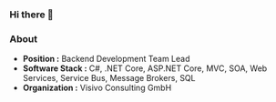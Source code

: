 ### Hi there 👋


### About

-  **Position :** Backend Development Team Lead
-  **Software Stack :** C#, .NET Core, ASP.NET Core, MVC, SOA, Web Services, Service Bus, Message Brokers, SQL 
-  **Organization :** Visivo Consulting GmbH

<!--
**kostebudinoski/kostebudinoski** is a ✨ _special_ ✨ repository because its `README.md` (this file) appears on your GitHub profile.

Here are some ideas to get you started:

- 🔭 I’m currently working on ...
- 🌱 I’m currently learning ...
- 👯 I’m looking to collaborate on ...
- 🤔 I’m looking for help with ...
- 💬 Ask me about ...
- 📫 How to reach me: ...
- 😄 Pronouns: ...
- ⚡ Fun fact: ...
-->
